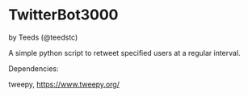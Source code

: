 # TwitterBot3000 
by Teeds (@teedstc)

A simple python script to retweet specified users at a regular interval.

Dependencies:

tweepy, https://www.tweepy.org/
